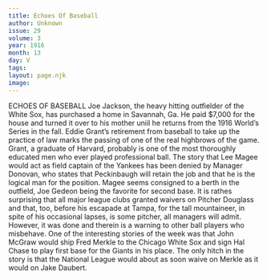 ```yaml
---
title: Echoes Of Baseball
author: Unknown
issue: 29
volume: 3
year: 1916
month: 13
day: V
tags:
layout: page.njk
image:
---
```

ECHOES OF BASEBALL       Joe Jackson, the heavy hitting outfielder of the White Sox, has purchased a home in Savannah, Ga. He paid $7,000 for the house and turned it over to his mother uniil he returns from the 1916 World’s Series in the fall.       Eddie Grant’s retirement from baseball to take up the practice of law marks the passing of one of the real highbrows of the game. Grant, a graduate of Harvard, probably is one of the most thoroughly educated men who ever played professional ball.       The story that Lee Magee would act as field captain of the Yankees has been denied by Manager Donovan, who states that Peckinbaugh will retain the job and that he is the logical man for the position. Magee seems consigned to a berth in the outfield, Joe Gedeon being the favorite for second base.       It is rathes surprising that all major league clubs granted waivers on Pitcher Douglass and that, too, before his escapade at Tampa, for the tall mountaineer, in spite of his occasional lapses, is some pitcher, all managers will admit. However, it was done and therein is a warning to other ball players who misbehave.       One of the interesting stories of the week was that John McGraw would ship Fred Merkle to the Chicago White Sox and sign Hal Chase to play first base for the Giants in his place. The only hitch in the story is that the National League would about as soon waive on Merkle as it would on Jake Daubert. 




